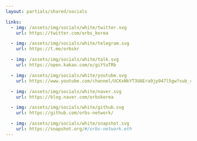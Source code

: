```yaml
---
layout: partials/shared/socials

links:
  - img: /assets/img/socials/white/twitter.svg
    url: https://twitter.com/orbs_korea

  - img: /assets/img/socials/white/telegram.svg
    url: https://t.me/orbskr

  - img: /assets/img/socials/white/talk.svg
    url: https://open.kakao.com/o/giYtuTRb

  - img: /assets/img/socials/white/youtube.svg
    url: https://www.youtube.com/channel/UCKxNkYT3UAEra9jp947l5gw?sub_confirmation=1

  - img: /assets/img/socials/white/naver.svg
    url: https://blog.naver.com/orbskorea

  - img: /assets/img/socials/white/github.svg
    url: https://github.com/orbs-network/

  - img: /assets/img/socials/white/snapshot.svg
    url: https://snapshot.org/#/orbs-network.eth
---
```

